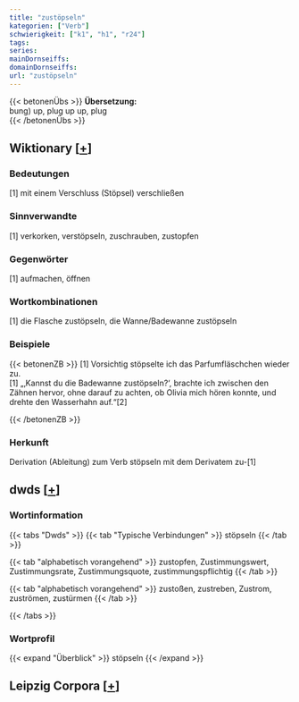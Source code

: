 ```yaml
---
title: "zustöpseln"
kategorien: ["Verb"]
schwierigkeit: ["k1", "h1", "r24"]
tags:
series:
mainDornseiffs:
domainDornseiffs:
url: "zustöpseln"
---
```


{{< betonenÜbs >}}
**Übersetzung:**  
bung) up, plug up up, plug  
{{< /betonenÜbs >}}

## Wiktionary [[+](https://de.wiktionary.org/wiki/zustöpseln)]

### Bedeutungen
[1] mit einem Verschluss (Stöpsel) verschließen  

### Sinnverwandte
[1] verkorken, verstöpseln, zuschrauben, zustopfen  

### Gegenwörter
[1] aufmachen, öffnen  

### Wortkombinationen
[1] die Flasche zustöpseln, die Wanne/Badewanne zustöpseln  

### Beispiele
{{< betonenZB >}}
[1] Vorsichtig stöpselte ich das Parfumfläschchen wieder zu.  
[1] „‚Kannst du die Badewanne zustöpseln?‘, brachte ich zwischen den Zähnen hervor, ohne darauf zu achten, ob Olivia mich hören konnte, und drehte den Wasserhahn auf.“[2]  

{{< /betonenZB >}}
### Herkunft
Derivation (Ableitung) zum Verb stöpseln mit dem Derivatem zu-[1]  



## dwds [[+](https://www.dwds.de/wb/zustöpseln)]

### Wortinformation
{{< tabs "Dwds" >}}
{{< tab "Typische Verbindungen" >}}
stöpseln
{{< /tab >}}

{{< tab "alphabetisch vorangehend" >}}
zustopfen, Zustimmungswert, Zustimmungsrate, Zustimmungsquote, zustimmungspflichtig
{{< /tab >}}

{{< tab "alphabetisch vorangehend" >}}
zustoßen, zustreben, Zustrom, zuströmen, zustürmen
{{< /tab >}}

{{< /tabs >}}

### Wortprofil
{{< expand "Überblick" >}} stöpseln {{< /expand >}}

## Leipzig Corpora [[+](https://corpora.uni-leipzig.de/en/res?word=zustöpseln&corpusId=deu_newscrawl-public_2018)]

